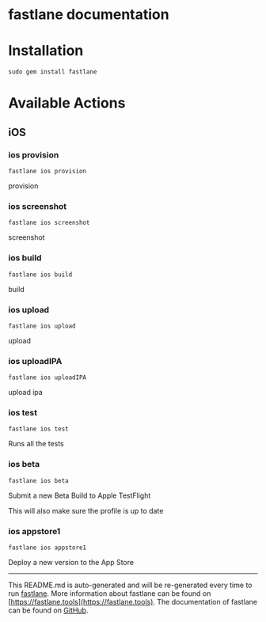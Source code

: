 fastlane documentation
================
# Installation
```
sudo gem install fastlane
```
# Available Actions
## iOS
### ios provision
```
fastlane ios provision
```
provision
### ios screenshot
```
fastlane ios screenshot
```
screenshot
### ios build
```
fastlane ios build
```
build
### ios upload
```
fastlane ios upload
```
upload
### ios uploadIPA
```
fastlane ios uploadIPA
```
upload ipa
### ios test
```
fastlane ios test
```
Runs all the tests
### ios beta
```
fastlane ios beta
```
Submit a new Beta Build to Apple TestFlight

This will also make sure the profile is up to date
### ios appstore1
```
fastlane ios appstore1
```
Deploy a new version to the App Store

----

This README.md is auto-generated and will be re-generated every time to run [fastlane](https://fastlane.tools).
More information about fastlane can be found on [https://fastlane.tools](https://fastlane.tools).
The documentation of fastlane can be found on [GitHub](https://github.com/fastlane/fastlane/tree/master/fastlane).